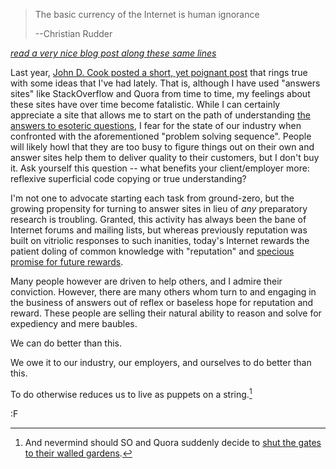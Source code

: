 > The basic currency of the Internet is human ignorance
>
> --Christian Rudder

*[read a very nice blog post along these same lines](http://michael.richter.name/blogs/why-i-no-longer-contribute-to-stackoverflow/)*

Last year, [John D. Cook posted a short, yet poignant post](http://www.johndcook.com/blog/2010/10/22/programmer-problem-solving-sequence/) that rings true with some ideas that I've had lately.  That is, although I have used "answers sites" like StackOverflow and Quora from time to time, my feelings about these sites have over time become fatalistic.  While I can certainly appreciate a site that allows me to start on the path of understanding [the answers to esoteric questions][eso], I fear for the state of our industry when confronted with the aforementioned "problem solving sequence".  People will likely howl that they are too busy to figure things out on their own and answer sites help them to deliver quality to their customers, but I don't buy it.  Ask yourself this question -- what benefits your client/employer more: reflexive superficial code copying or true understanding?

I'm not one to advocate starting each task from ground-zero, but the growing propensity for turning to answer sites in lieu of *any* preparatory research is troubling.  Granted, this activity has always been the bane of Internet forums and mailing lists, but whereas previously reputation was built on vitriolic responses to such inanities, today's Internet rewards the patient doling of common knowledge with "reputation" and [specious promise for future rewards][rew].

[eso]: http://stackoverflow.com/questions/3887521/apl-versus-a-versus-j-versus-k/3924091#3924091

[rew]: http://www.businessinsider.com/prove-your-worth-to-tech-employers-with-new-job-hunting-site-2011-2

Many people however are driven to help others, and I admire their conviction.  However, there are many others whom turn to and engaging in the business of answers out of reflex or baseless hope for reputation and reward.  These people are selling their natural ability to reason and solve for expediency and mere baubles.

We can do better than this.

We owe it to our industry, our employers, and ourselves to do better than this.

To do otherwise reduces us to live as puppets on a string.[^pupp]

:F

[^pupp]: And nevermind should SO and Quora suddenly decide to [shut the gates to their walled gardens](http://www.hanselman.com/blog/IdLikeToUseTheWebMyWayThankYouVeryMuchQuora.aspx).